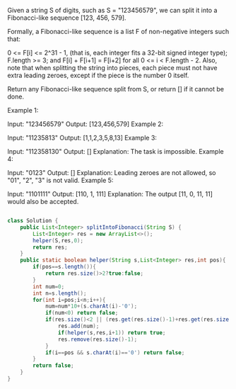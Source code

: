 Given a string S of digits, such as S = "123456579", we can split it into a Fibonacci-like sequence [123, 456, 579].

Formally, a Fibonacci-like sequence is a list F of non-negative integers such that:

0 <= F[i] <= 2^31 - 1, (that is, each integer fits a 32-bit signed integer type);
F.length >= 3;
and F[i] + F[i+1] = F[i+2] for all 0 <= i < F.length - 2.
Also, note that when splitting the string into pieces, each piece must not have extra leading zeroes, except if the piece is the number 0 itself.

Return any Fibonacci-like sequence split from S, or return [] if it cannot be done.

Example 1:

Input: "123456579"
Output: [123,456,579]
Example 2:

Input: "11235813"
Output: [1,1,2,3,5,8,13]
Example 3:

Input: "112358130"
Output: []
Explanation: The task is impossible.
Example 4:

Input: "0123"
Output: []
Explanation: Leading zeroes are not allowed, so "01", "2", "3" is not valid.
Example 5:

Input: "1101111"
Output: [110, 1, 111]
Explanation: The output [11, 0, 11, 11] would also be accepted.

```java

class Solution {
    public List<Integer> splitIntoFibonacci(String S) {
        List<Integer> res = new ArrayList<>();
        helper(S,res,0);
        return res;
    }
    public static boolean helper(String s,List<Integer> res,int pos){
        if(pos==s.length()){
            return res.size()>2?true:false;
        }
        int num=0;
        int n=s.length();
        for(int i=pos;i<n;i++){
            num=num*10+(s.charAt(i)-'0');
            if(num<0) return false;
            if(res.size()<2 || (res.get(res.size()-1)+res.get(res.size()-2))==num){
                res.add(num);
                if(helper(s,res,i+1)) return true;
                res.remove(res.size()-1);
            } 
            if(i==pos && s.charAt(i)=='0') return false;
        }
        return false;
    }
}
```
